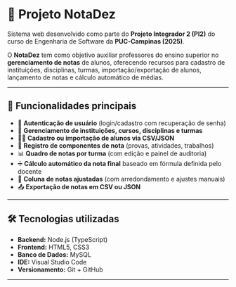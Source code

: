 # 📘 Projeto NotaDez  

Sistema web desenvolvido como parte do **Projeto Integrador 2 (PI2)** do curso de Engenharia de Software da **PUC-Campinas (2025)**.  

O **NotaDez** tem como objetivo auxiliar professores do ensino superior no **gerenciamento de notas** de alunos, oferecendo recursos para cadastro de instituições, disciplinas, turmas, importação/exportação de alunos, lançamento de notas e cálculo automático de médias.  

---

## 🚀 Funcionalidades principais  

- 🔐 **Autenticação de usuário** (login/cadastro com recuperação de senha)  
- 🏫 **Gerenciamento de instituições, cursos, disciplinas e turmas**  
- 👩‍🎓 **Cadastro ou importação de alunos via CSV/JSON**  
- 📝 **Registro de componentes de nota** (provas, atividades, trabalhos)  
- 📊 **Quadro de notas por turma** (com edição e painel de auditoria)  
- ➗ **Cálculo automático da nota final** baseado em fórmula definida pelo docente  
- 🎯 **Coluna de notas ajustadas** (com arredondamento e ajustes manuais)  
- 📤 **Exportação de notas em CSV ou JSON**  

---

## 🛠️ Tecnologias utilizadas  

- **Backend:** Node.js (TypeScript)  
- **Frontend:** HTML5, CSS3 
- **Banco de Dados:** MySQL 
- **IDE:** Visual Studio Code
- **Versionamento:** Git + GitHub  

---